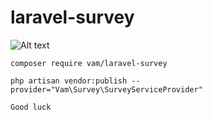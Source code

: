 # laravel-survey
![Alt text](https://raw.githubusercontent.com/hungdha/laravel-survey/3102198afbc9076ac43095d96cd952f3ca11b05a/support_satisfaction_survey.gif "Title")

```
composer require vam/laravel-survey
```

```$xslt
php artisan vendor:publish --provider="Vam\Survey\SurveyServiceProvider"
```

`Good luck`
